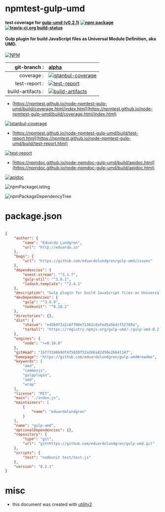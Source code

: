 # npmtest-gulp-umd

#### test coverage for  [gulp-umd (v0.2.1)](https://github.com/eduardolundgren/gulp-umd#readme)  [![npm package](https://img.shields.io/npm/v/npmtest-gulp-umd.svg?style=flat-square)](https://www.npmjs.org/package/npmtest-gulp-umd) [![travis-ci.org build-status](https://api.travis-ci.org/npmtest/node-npmtest-gulp-umd.svg)](https://travis-ci.org/npmtest/node-npmtest-gulp-umd)

#### Gulp plugin for build JavaScript files as Universal Module Definition, aka UMD.

[![NPM](https://nodei.co/npm/gulp-umd.png?downloads=true&downloadRank=true&stars=true)](https://www.npmjs.com/package/gulp-umd)

| git-branch : | [alpha](https://github.com/npmtest/node-npmtest-gulp-umd/tree/alpha)|
|--:|:--|
| coverage : | [![istanbul-coverage](https://npmtest.github.io/node-npmtest-gulp-umd/build/coverage.badge.svg)](https://npmtest.github.io/node-npmtest-gulp-umd/build/coverage.html/index.html)|
| test-report : | [![test-report](https://npmtest.github.io/node-npmtest-gulp-umd/build/test-report.badge.svg)](https://npmtest.github.io/node-npmtest-gulp-umd/build/test-report.html)|
| build-artifacts : | [![build-artifacts](https://npmtest.github.io/node-npmtest-gulp-umd/glyphicons_144_folder_open.png)](https://github.com/npmtest/node-npmtest-gulp-umd/tree/gh-pages/build)|

- [https://npmtest.github.io/node-npmtest-gulp-umd/build/coverage.html/index.html](https://npmtest.github.io/node-npmtest-gulp-umd/build/coverage.html/index.html)

[![istanbul-coverage](https://npmtest.github.io/node-npmtest-gulp-umd/build/screenCapture.buildCi.browser.%252Ftmp%252Fbuild%252Fcoverage.lib.html.png)](https://npmtest.github.io/node-npmtest-gulp-umd/build/coverage.html/index.html)

- [https://npmtest.github.io/node-npmtest-gulp-umd/build/test-report.html](https://npmtest.github.io/node-npmtest-gulp-umd/build/test-report.html)

[![test-report](https://npmtest.github.io/node-npmtest-gulp-umd/build/screenCapture.buildCi.browser.%252Ftmp%252Fbuild%252Ftest-report.html.png)](https://npmtest.github.io/node-npmtest-gulp-umd/build/test-report.html)

- [https://npmdoc.github.io/node-npmdoc-gulp-umd/build/apidoc.html](https://npmdoc.github.io/node-npmdoc-gulp-umd/build/apidoc.html)

[![apidoc](https://npmdoc.github.io/node-npmdoc-gulp-umd/build/screenCapture.buildCi.browser.%252Ftmp%252Fbuild%252Fapidoc.html.png)](https://npmdoc.github.io/node-npmdoc-gulp-umd/build/apidoc.html)

![npmPackageListing](https://npmtest.github.io/node-npmtest-gulp-umd/build/screenCapture.npmPackageListing.svg)

![npmPackageDependencyTree](https://npmtest.github.io/node-npmtest-gulp-umd/build/screenCapture.npmPackageDependencyTree.svg)



# package.json

```json

{
    "author": {
        "name": "Eduardo Lundgren",
        "url": "http://eduardo.io"
    },
    "bugs": {
        "url": "https://github.com/eduardolundgren/gulp-umd/issues"
    },
    "dependencies": {
        "event-stream": "^3.1.7",
        "gulp-util": "^3.0.1",
        "lodash.template": "^2.4.1"
    },
    "description": "Gulp plugin for build JavaScript files as Universal Module Definition, aka UMD.",
    "devDependencies": {
        "gulp": "^3.8.8",
        "nodeunit": "^0.10.2"
    },
    "directories": {},
    "dist": {
        "shasum": "ed5b972a2c6f700e71382c0afed5a5bdcf52769a",
        "tarball": "https://registry.npmjs.org/gulp-umd/-/gulp-umd-0.2.1.tgz"
    },
    "engines": {
        "node": ">=0.10.0"
    },
    "gitHead": "1bf731b6b9df4f5830f52a266a42d50e26641147",
    "homepage": "https://github.com/eduardolundgren/gulp-umd#readme",
    "keywords": [
        "amd",
        "commonjs",
        "gulpplugin",
        "umd",
        "wrap"
    ],
    "license": "MIT",
    "main": "./index.js",
    "maintainers": [
        {
            "name": "eduardolundgren"
        }
    ],
    "name": "gulp-umd",
    "optionalDependencies": {},
    "repository": {
        "type": "git",
        "url": "git+https://github.com/eduardolundgren/gulp-umd.git"
    },
    "scripts": {
        "test": "nodeunit test/test.js"
    },
    "version": "0.2.1"
}
```



# misc
- this document was created with [utility2](https://github.com/kaizhu256/node-utility2)
